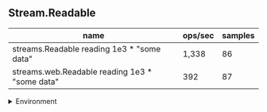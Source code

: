 ## Stream.Readable

|name|ops/sec|samples|
|-|-|-|
|streams.Readable reading 1e3 * "some data"|1,338|86|
|streams.web.Readable reading 1e3 * "some data"|392|87|


<details>
<summary>Environment</summary>

* __Machine:__ linux x64 | 2 vCPUs | 6.8GB Mem
* __Run:__ Tue Oct 24 2023 17:42:42 GMT+0000 (Coordinated Universal Time)
</details>

<!--
{"environment":{"platform":"linux","arch":"x64","cpus":2,"totalMemory":6.7597503662109375},"benchmarks":[{"name":"streams.Readable reading 1e3 * \"some data\"","opsSec":1337.834137593203,"samples":4},{"name":"streams.web.Readable reading 1e3 * \"some data\"","opsSec":391.8881360030449,"samples":7}]}-->
